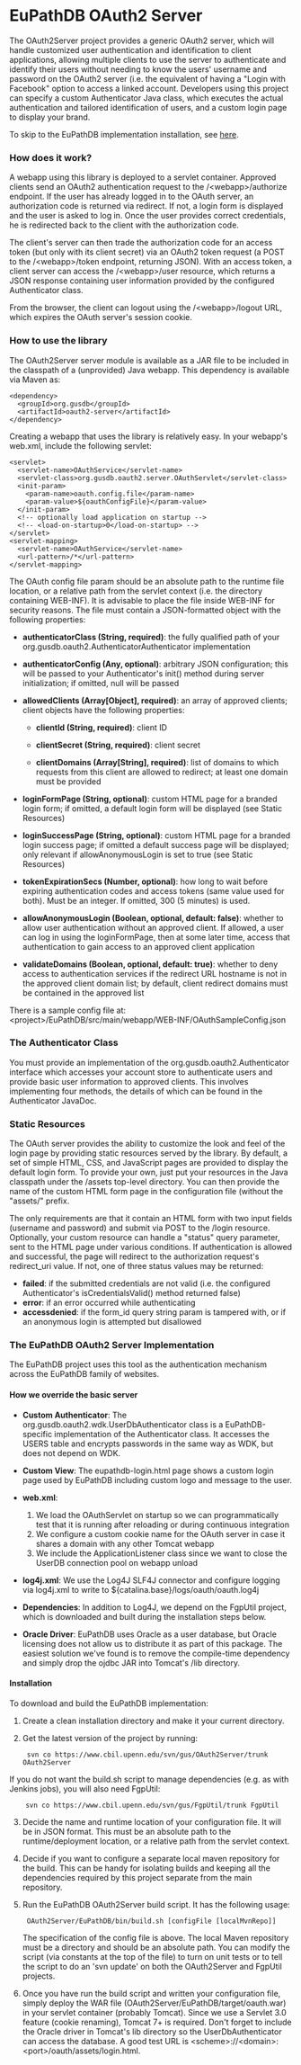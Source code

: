 
EuPathDB OAuth2 Server
======================

The OAuth2Server project provides a generic OAuth2 server, which will handle
customized user authentication and identification to client applications,
allowing multiple clients to use the server to authenticate and identify their
users without needing to know the users' username and password on the OAuth2
server (i.e. the equivalent of having a "Login with Facebook" option to access a
linked account.  Developers using this project can specify a custom
Authenticator Java class, which executes the actual authentication and tailored
identification of users, and a custom login page to display your brand.

To skip to the EuPathDB implementation installation, see [here](#installation).

### How does it work? ###

A webapp using this library is deployed to a servlet container.  Approved
clients send an OAuth2 authentication request to the /&lt;webapp&gt;/authorize
endpoint.  If the user has already logged in to the OAuth server, an
authorization code is returned via redirect.  If not, a login form is displayed
and the user is asked to log in.  Once the user provides correct credentials,
he is redirected back to the client with the authorization code.

The client's server can then trade the authorization code for an access token
(but only with its client secret) via an OAuth2 token request (a POST to the
/&lt;webapp&gt;/token endpoint, returning JSON).  With an access token, a client
server can access the /&lt;webapp&gt;/user resource, which returns a JSON response
containing user information provided by the configured Authenticator class.

From the browser, the client can logout using the /&lt;webapp&gt;/logout URL, which
expires the OAuth server's session cookie.

### How to use the library ###

The OAuth2Server server module is available as a JAR file to be included in the
classpath of a (unprovided) Java webapp.  This dependency is available via Maven
as:

    <dependency>
      <groupId>org.gusdb</groupId>
      <artifactId>oauth2-server</artifactId>
    </dependency>

Creating a webapp that uses the library is relatively easy.  In your webapp's
web.xml, include the following servlet:

    <servlet>
      <servlet-name>OAuthService</servlet-name>
      <servlet-class>org.gusdb.oauth2.server.OAuthServlet</servlet-class>
      <init-param>
        <param-name>oauth.config.file</param-name>
        <param-value>${oauthConfigFile}</param-value>
      </init-param>
      <!-- optionally load application on startup -->
      <!-- <load-on-startup>0</load-on-startup> -->
    </servlet>
    <servlet-mapping>
      <servlet-name>OAuthService</servlet-name>
      <url-pattern>/*</url-pattern>
    </servlet-mapping>

The OAuth config file param should be an absolute path to the runtime file location, or a relative path from the servlet context (i.e. the directory containing WEB-INF).  It is advisable to place the file inside WEB-INF for security reasons.  The file must contain a JSON-formatted object with the following properties:

* **authenticatorClass (String, required)**: the fully qualified path of your
      org.gusdb.oauth2.AuthenticatorAuthenticator implementation

* **authenticatorConfig (Any, optional)**: arbitrary JSON configuration; this will
      be passed to your Authenticator's init() method during server
      initialization; if omitted, null will be passed

* **allowedClients (Array[Object], required)**: an array of approved clients;
      client objects have the following properties:

    - **clientId (String, required)**: client ID

    - **clientSecret (String, required)**: client secret

    - **clientDomains (Array[String], required)**: list of domains to which
            requests from this client are allowed to redirect; at least
            one domain must be provided

* **loginFormPage (String, optional)**: custom HTML page for a branded login form;
      if omitted, a default login form will be displayed (see Static Resources)

* **loginSuccessPage (String, optional)**: custom HTML page for a branded login
      success page; if omitted a default success page will be displayed; only
      relevant if allowAnonymousLogin is set to true (see Static Resources)

* **tokenExpirationSecs (Number, optional)**: how long to wait before expiring
     authentication codes and access tokens (same value used for both).  Must
     be an integer.  If omitted, 300 (5 minutes) is used.

* **allowAnonymousLogin (Boolean, optional, default: false)**: whether to allow
      user authentication without an approved client.  If allowed, a user can
      log in using the loginFormPage, then at some later time, access that
      authentication to gain access to an approved client application

* **validateDomains (Boolean, optional, default: true)**: whether to deny access
      to authentication services if the redirect URL hostname is not in the
      approved client domain list; by default, client redirect domains must
      be contained in the approved list

There is a sample config file at:
&lt;project&gt;/EuPathDB/src/main/webapp/WEB-INF/OAuthSampleConfig.json

### The Authenticator Class ###

You must provide an implementation of the org.gusdb.oauth2.Authenticator
interface which accesses your account store to authenticate users and provide
basic user information to approved clients.  This involves implementing four
methods, the details of which can be found in the Authenticator JavaDoc.

### Static Resources ###

The OAuth server provides the ability to customize the look and feel of the
login page by providing static resources served by the library.  By default, a
set of simple HTML, CSS, and JavaScript pages are provided to display the
default login form.  To provide your own, just put your resources in the Java
classpath under the /assets top-level directory.  You can then provide the name
of the custom HTML form page in the configuration file (without the "assets/"
prefix.

The only requirements are that it contain an HTML form with two input fields
(username and password) and submit via POST to the /login resource.  Optionally,
your custom resource can handle a "status" query parameter, sent to the HTML
page under various conditions.  If authentication is allowed and successful, the
page will redirect to the authorization request's redirect_uri value.  If not,
one of three status values may be returned:

* **failed**: if the submitted credentials are not valid (i.e. the configured
Authenticator's isCredentialsValid() method returned false)
* **error**: if an error occurred while authenticating
* **accessdenied**: if the form_id query string param is tampered with, or if
an anonymous login is attempted but disallowed

### The EuPathDB OAuth2 Server Implementation ###

The EuPathDB project uses this tool as the authentication mechanism across
the EuPathDB family of websites.

#### How we override the basic server ####

* **Custom Authenticator**: The org.gusdb.oauth2.wdk.UserDbAuthenticator class
    is a EuPathDB-specific implementation of the Authenticator class.  It
    accesses the USERS table and encrypts passwords in the same way as WDK, but
    does not depend on WDK.

* **Custom View**: The eupathdb-login.html page shows a custom login page used
    by EuPathDB including custom logo and message to the user.

* **web.xml**:
    1. We load the OAuthServlet on startup so we can programmatically test
        that it is running after reloading or during continuous integration
    2. We configure a custom cookie name for the OAuth server in case it shares
        a domain with any other Tomcat webapp
    3. We include the ApplicationListener class since we want to close the
        UserDB connection pool on webapp unload

* **log4j.xml**: We use the Log4J SLF4J connector and configure logging via
    log4j.xml to write to ${catalina.base}/logs/oauth/oauth.log4j

* **Dependencies**: In addition to Log4J, we depend on the FgpUtil project,
    which is downloaded and built during the installation steps below.

* **Oracle Driver**: EuPathDB uses Oracle as a user database, but Oracle
    licensing does not allow us to distribute it as part of this package.  The
    easiest solution we've found is to remove the compile-time dependency and
    simply drop the ojdbc JAR into Tomcat's /lib directory.

<a name="installation"></a>

#### Installation ####

To download and build the EuPathDB implementation:

1. Create a clean installation directory and make it your current directory.

2. Get the latest version of the project by running:

        svn co https://www.cbil.upenn.edu/svn/gus/OAuth2Server/trunk OAuth2Server

  If you do not want the build.sh script to manage dependencies (e.g. as with Jenkins jobs), 
  you will also need FgpUtil:

        svn co https://www.cbil.upenn.edu/svn/gus/FgpUtil/trunk FgpUtil

3. Decide the name and runtime location of your configuration file.  It will
    be in JSON format.  This must be an absolute path to the
    runtime/deployment location, or a relative path from the servlet context.

4. Decide if you want to configure a separate local maven repository for the
    build.  This can be handy for isolating builds and keeping all the
    dependencies required by this project separate from the main repository.

5. Run the EuPathDB OAuth2Server build script.  It has the following usage:

        OAuth2Server/EuPathDB/bin/build.sh [configFile [localMvnRepo]]

   The specification of the config file is above.  The local Maven repository
   must be a directory and should be an absolute path.  You can modify the
   script (via constants at the top of the file) to turn on unit tests or to
   tell the script to do an 'svn update' on both the OAuth2Server and FgpUtil
   projects.

6. Once you have run the build script and written your configuration file,
    simply deploy the WAR file (OAuth2Server/EuPathDB/target/oauth.war) in your servlet
    container (probably Tomcat).  Since we use a Servlet 3.0 feature (cookie
    renaming), Tomcat 7+ is required.  Don't forget to include the Oracle driver
    in Tomcat's lib directory so the UserDbAuthenticator can access the
    database.  A good test URL is
    &lt;scheme&gt;://&lt;domain&gt;:&lt;port&gt;/oauth/assets/login.html. 
